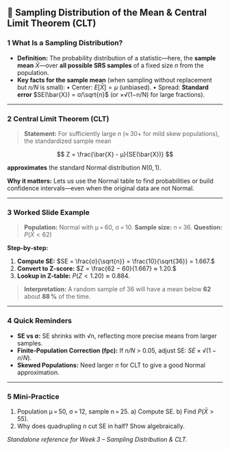 ## 📌 Sampling Distribution of the Mean & Central Limit Theorem (CLT)

### 1  What Is a Sampling Distribution?

* **Definition:** The probability distribution of a statistic—here, the **sample mean** $\bar{X}$—over **all possible SRS samples** of a fixed size *n* from the population.
* **Key facts for the sample mean** (when sampling without replacement but *n/N* is small):
  • Center: $E[\bar{X}] = μ$ (unbiased).
  • Spread: **Standard error** $SE(\bar{X}) = σ/\sqrt{n}$ (or ×√(1−n/N) for large fractions).

---

### 2  Central Limit Theorem (CLT)

> **Statement:** For sufficiently large *n* (≈ 30+ for mild skew populations), the standardized sample mean

$$
Z = \frac{\bar{X} - μ}{SE(\bar{X})}
$$

**approximates** the standard Normal distribution $N(0,1).$

**Why it matters:** Lets us use the Normal table to find probabilities or build confidence intervals—even when the original data are not Normal.

---

### 3  Worked Slide Example

> **Population:** Normal with μ = 60, σ = 10.
> **Sample size:** *n* = 36.
> **Question:** $P(\bar{X} < 62)$

**Step‑by‑step:**

1. **Compute SE:**
   $SE = \frac{σ}{\sqrt{n}} = \frac{10}{\sqrt{36}} = 1.667.$
2. **Convert to Z‑score:**
   $Z = \frac{62 − 60}{1.667} ≈ 1.20.$
3. **Lookup in Z‑table:**
   $P(Z < 1.20) ≈ 0.884.$

> **Interpretation:** A random sample of 36 will have a mean below **62** about **88 %** of the time.

---

### 4  Quick Reminders

* **SE vs σ:** SE shrinks with √n, reflecting more precise means from larger samples.
* **Finite‑Population Correction (fpc):** If *n/N* > 0.05, adjust SE: $SE × √(1−n/N).$
* **Skewed Populations:** Need larger *n* for CLT to give a good Normal approximation.

---

### 5  Mini‑Practice

1. Population μ = 50, σ = 12, sample n = 25.
   a) Compute SE.
   b) Find $P(\bar{X} > 55).$
2. Why does quadrupling *n* cut SE in half? Show algebraically.

*Standalone reference for Week 3 – Sampling Distribution & CLT.*
